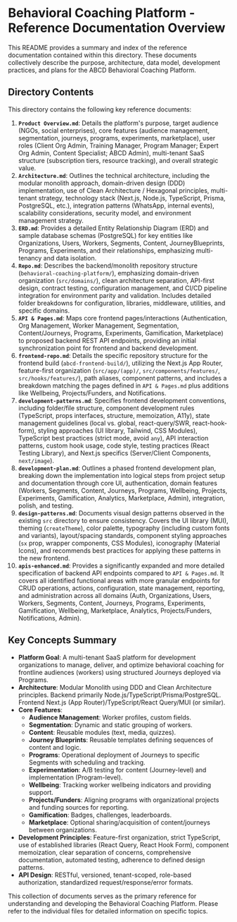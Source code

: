 # Behavioral Coaching Platform - Reference Documentation Overview

This README provides a summary and index of the reference documentation contained within this directory. These documents collectively describe the purpose, architecture, data model, development practices, and plans for the ABCD Behavioral Coaching Platform.

## Directory Contents

This directory contains the following key reference documents:

1.  **`Product Overview.md`**: Details the platform's purpose, target audience (NGOs, social enterprises), core features (audience management, segmentation, journeys, programs, experiments, marketplace), user roles (Client Org Admin, Training Manager, Program Manager; Expert Org Admin, Content Specialist; ABCD Admin), multi-tenant SaaS structure (subscription tiers, resource tracking), and overall strategic value.
2.  **`Architecture.md`**: Outlines the technical architecture, including the modular monolith approach, domain-driven design (DDD) implementation, use of Clean Architecture / Hexagonal principles, multi-tenant strategy, technology stack (Next.js, Node.js, TypeScript, Prisma, PostgreSQL, etc.), integration patterns (WhatsApp, internal events), scalability considerations, security model, and environment management strategy.
3.  **`ERD.md`**: Provides a detailed Entity Relationship Diagram (ERD) and sample database schemas (PostgreSQL) for key entities like Organizations, Users, Workers, Segments, Content, JourneyBlueprints, Programs, Experiments, and their relationships, emphasizing multi-tenancy and data isolation.
4.  **`Repo.md`**: Describes the backend/monolith repository structure (`behavioral-coaching-platform/`), emphasizing domain-driven organization (`src/domains/`), clean architecture separation, API-first design, contract testing, configuration management, and CI/CD pipeline integration for environment parity and validation. Includes detailed folder breakdowns for configuration, libraries, middleware, utilities, and specific domains.
5.  **`API & Pages.md`**: Maps core frontend pages/interactions (Authentication, Org Management, Worker Management, Segmentation, Content/Journeys, Programs, Experiments, Gamification, Marketplace) to proposed backend REST API endpoints, providing an initial synchronization point for frontend and backend development.
6.  **`frontend-repo.md`**: Details the specific repository structure for the frontend build (`abcd-frontend-build/`), utilizing the Next.js App Router, feature-first organization (`src/app/(app)/`, `src/components/features/`, `src/hooks/features/`), path aliases, component patterns, and includes a breakdown matching the pages defined in `API & Pages.md` plus additions like Wellbeing, Projects/Funders, and Notifications.
7.  **`development-patterns.md`**: Specifies frontend development conventions, including folder/file structure, component development rules (TypeScript, props interfaces, structure, memoization, A11y), state management guidelines (local vs. global, react-query/SWR, react-hook-form), styling approaches (UI library, Tailwind, CSS Modules), TypeScript best practices (strict mode, avoid `any`), API interaction patterns, custom hook usage, code style, testing practices (React Testing Library), and Next.js specifics (Server/Client Components, `next/image`).
8.  **`development-plan.md`**: Outlines a phased frontend development plan, breaking down the implementation into logical steps from project setup and documentation through core UI, authentication, domain features (Workers, Segments, Content, Journeys, Programs, Wellbeing, Projects, Experiments, Gamification, Analytics, Marketplace, Admin), integration, polish, and testing.
9.  **`design-patterns.md`**: Documents visual design patterns observed in the existing `src` directory to ensure consistency. Covers the UI library (MUI), theming (`createTheme`), color palette, typography (including custom fonts and variants), layout/spacing standards, component styling approaches (`sx` prop, wrapper components, CSS Modules), iconography (Material Icons), and recommends best practices for applying these patterns in the new frontend.
10. **`apis-enhanced.md`**: Provides a significantly expanded and more detailed specification of backend API endpoints compared to `API & Pages.md`. It covers all identified functional areas with more granular endpoints for CRUD operations, actions, configuration, state management, reporting, and administration across all domains (Auth, Organizations, Users, Workers, Segments, Content, Journeys, Programs, Experiments, Gamification, Wellbeing, Marketplace, Analytics, Projects/Funders, Notifications, Admin).

## Key Concepts Summary

*   **Platform Goal**: A multi-tenant SaaS platform for development organizations to manage, deliver, and optimize behavioral coaching for frontline audiences (workers) using structured Journeys deployed via Programs.
*   **Architecture**: Modular Monolith using DDD and Clean Architecture principles. Backend primarily Node.js/TypeScript/Prisma/PostgreSQL. Frontend Next.js (App Router)/TypeScript/React Query/MUI (or similar).
*   **Core Features**:
    *   **Audience Management**: Worker profiles, custom fields.
    *   **Segmentation**: Dynamic and static grouping of workers.
    *   **Content**: Reusable modules (text, media, quizzes).
    *   **Journey Blueprints**: Reusable templates defining sequences of content and logic.
    *   **Programs**: Operational deployment of Journeys to specific Segments with scheduling and tracking.
    *   **Experimentation**: A/B testing for content (Journey-level) and implementation (Program-level).
    *   **Wellbeing**: Tracking worker wellbeing indicators and providing support.
    *   **Projects/Funders**: Aligning programs with organizational projects and funding sources for reporting.
    *   **Gamification**: Badges, challenges, leaderboards.
    *   **Marketplace**: Optional sharing/acquisition of content/journeys between organizations.
*   **Development Principles**: Feature-first organization, strict TypeScript, use of established libraries (React Query, React Hook Form), component memoization, clear separation of concerns, comprehensive documentation, automated testing, adherence to defined design patterns.
*   **API Design**: RESTful, versioned, tenant-scoped, role-based authorization, standardized request/response/error formats.

This collection of documents serves as the primary reference for understanding and developing the Behavioral Coaching Platform. Please refer to the individual files for detailed information on specific topics. 